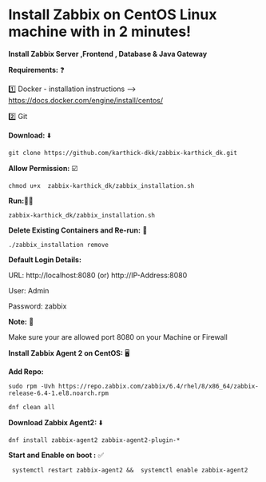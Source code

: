 # Install Zabbix on CentOS Linux machine with in 2 minutes!

**Install Zabbix Server ,Frontend , Database & Java Gateway**

**Requirements:** ❓

1️⃣ Docker - installation instructions --> https://docs.docker.com/engine/install/centos/

2️⃣ Git

**Download:** ⬇️
```
git clone https://github.com/karthick-dkk/zabbix-karthick_dk.git
```

**Allow Permission:** ☑️
```
chmod u+x  zabbix-karthick_dk/zabbix_installation.sh
```

**Run:**🏃‍♂️
```
zabbix-karthick_dk/zabbix_installation.sh
```

**Delete Existing Containers and Re-run:** 🚮
```
./zabbix_installation remove
```
**Default Login Details:**

URL: http://localhost:8080         (or)          http://IP-Address:8080

User: Admin
  
Password: zabbix

**Note:** 📝

  Make sure your are allowed port 8080 on your Machine or Firewall

**Install Zabbix Agent 2 on CentOS:** 🖥️

**Add Repo:**
```
sudo rpm -Uvh https://repo.zabbix.com/zabbix/6.4/rhel/8/x86_64/zabbix-release-6.4-1.el8.noarch.rpm
```
```
dnf clean all
```

**Download Zabbix Agent2:**  ⬇️
```
dnf install zabbix-agent2 zabbix-agent2-plugin-*
```
**Start and Enable on boot :** ✅
```
 systemctl restart zabbix-agent2 &&  systemctl enable zabbix-agent2
```

